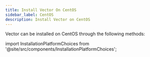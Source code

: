 ```yaml
---
title: Install Vector On CentOS
sidebar_label: CentOS
description: Install Vector on CentOS
---
```


Vector can be installed on CentOS through the following methods:

import InstallationPlatformChoices from '@site/src/components/InstallationPlatformChoices';

<InstallationPlatformChoices docker={true} os="Linux" packageManager="RPM" />



